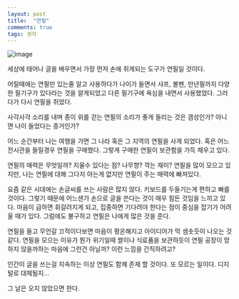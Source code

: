 ```yaml
---
layout: post
title:  "연필"
comments: true
tags: 생각
---
```

![image](https://user-images.githubusercontent.com/111643/116042635-99813e00-a6a9-11eb-8bce-89f992946bc9.png)

세상에 태어나 글을 배우면서 가장 먼저 손에 쥐게되는 도구가 연필일 것이다.

어릴때에는 연필만 있는줄 알고 사용하다가 나이가 들면서 샤프, 볼펜, 만년필까지 다양한 필기구가 있다라는 것을 알게되었고 다른 필기구에 욕심을 내면서 사용했었다. 그러다가 다시 연필을 쥐었다.

사각사각 소리를 내며 종이 위를 걷는 연필의 소리가 좋게 들리는 것은 갬성인가? 아니면 나이 들었다는 증거인가?

어느 순간부터 나는 여행을 가면 그 나라 혹은 그 지역의 연필을 사게 되었다. 혹은 어느 전시관을 들릴경우 연필을 구매했다. 그렇게 구매한 연필이 보관함을 가득 채우고 있다.

연필의 매력은 무엇일까? 지울수 있다는 점? 나무향? 깍는 재미? 연필을 많이 모으고 있지만, 나는 연필에 대해 그다지 아는게 없지만 연필이 주는 매력에 빠져있다.

요즘 같은 시대에는 손글씨를 쓰는 사람은 많지 않다. 키보드를 두들기는게 편하고 빠를 것이다. 그렇기 때문에 어느샌가 손으로 글을 쓴다는 것이 매우 힘든 것임을 느끼고 있다. 마음이 급하면 휘갈려지게 되고, 집중하면 기다려야 한다는 점이 중심을 잡기가 어려울 때가 있다. 그럼에도 불구하고 연필은 나에게 많은 것을 준다.

연필을 들고 무언갈 끄적이다보면 마음이 평온해지고 아이디어가 막 샘솟듯이 나오는 것 같다. 연필을 모으는 이유가 뭔가 위기일때 쌀이나 식료품을 보관하듯이 연필 공장이 망하지 않을까하는 마음에 그런건 아닐까? 이런 느낌을 간직하려고?

인간이 글을 쓰는걸 지속하는 이상 연필도 함께 존재 할 것이다. 또 모르는 일이다. 디지털로 대체될지…

그 날은 오지 않았으면 한다.
